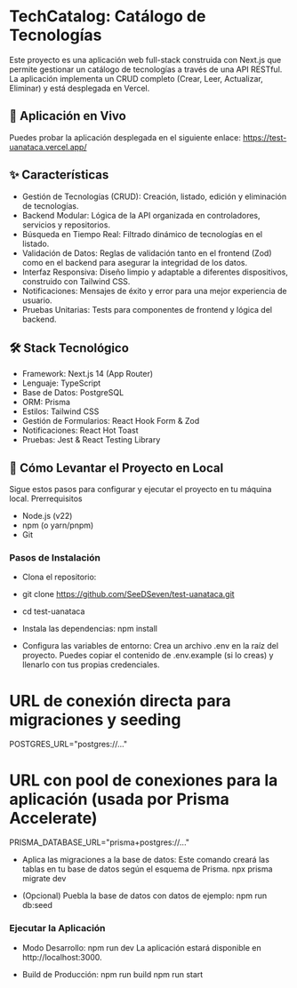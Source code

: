 # TechCatalog: Catálogo de Tecnologías
Este proyecto es una aplicación web full-stack construida con Next.js que permite gestionar un catálogo de tecnologías a través de una API RESTful. La aplicación implementa un CRUD completo (Crear, Leer, Actualizar, Eliminar) y está desplegada en Vercel.

## 🚀 Aplicación en Vivo
Puedes probar la aplicación desplegada en el siguiente enlace:
https://test-uanataca.vercel.app/

## ✨ Características

* Gestión de Tecnologías (CRUD): Creación, listado, edición y eliminación de tecnologías.
* Backend Modular: Lógica de la API organizada en controladores, servicios y repositorios.
* Búsqueda en Tiempo Real: Filtrado dinámico de tecnologías en el listado.
* Validación de Datos: Reglas de validación tanto en el frontend (Zod) como en el backend para asegurar la integridad de los datos.
* Interfaz Responsiva: Diseño limpio y adaptable a diferentes dispositivos, construido con Tailwind CSS.
* Notificaciones: Mensajes de éxito y error para una mejor experiencia de usuario.
* Pruebas Unitarias: Tests para componentes de frontend y lógica del backend.

## 🛠️ Stack Tecnológico

* Framework: Next.js 14 (App Router)
* Lenguaje: TypeScript
* Base de Datos: PostgreSQL
* ORM: Prisma
* Estilos: Tailwind CSS
* Gestión de Formularios: React Hook Form & Zod
* Notificaciones: React Hot Toast
* Pruebas: Jest & React Testing Library

## 🚀 Cómo Levantar el Proyecto en Local

Sigue estos pasos para configurar y ejecutar el proyecto en tu máquina local.
Prerrequisitos

* Node.js (v22)
* npm (o yarn/pnpm)
* Git

### Pasos de Instalación

* Clona el repositorio:
* git clone https://github.com/SeeDSeven/test-uanataca.git
* cd test-uanataca
* Instala las dependencias:
  npm install


* Configura las variables de entorno:
Crea un archivo .env en la raíz del proyecto. Puedes copiar el contenido de .env.example (si lo creas) y llenarlo con tus propias credenciales.
# URL de conexión directa para migraciones y seeding
POSTGRES_URL="postgres://..."

# URL con pool de conexiones para la aplicación (usada por Prisma Accelerate)
PRISMA_DATABASE_URL="prisma+postgres://..."


* Aplica las migraciones a la base de datos:
Este comando creará las tablas en tu base de datos según el esquema de Prisma.
npx prisma migrate dev


* (Opcional) Puebla la base de datos con datos de ejemplo:
npm run db:seed


### Ejecutar la Aplicación

* Modo Desarrollo:
npm run dev
La aplicación estará disponible en http://localhost:3000.

* Build de Producción:
npm run build
npm run start


